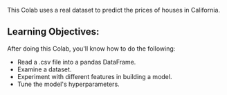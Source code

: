 This Colab uses a real dataset to predict the prices of houses in California.  

## Learning Objectives:

After doing this Colab, you'll know how to do the following:

  * Read a .csv file into a pandas DataFrame.
  * Examine a dataset. 
  * Experiment with different features in building a model.
  * Tune the model's hyperparameters.
